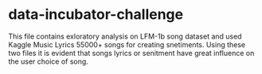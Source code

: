 # data-incubator-challenge
This file contains exloratory analysis on LFM-1b song dataset and used Kaggle Music Lyrics 55000+ songs for creating snetiments.
Using these two files it is evident that songs lyrics or senitment have great influence on the user choice of song. 
